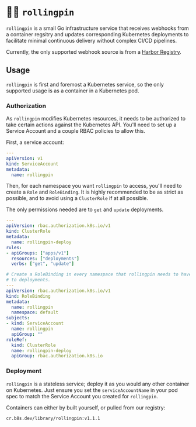 # 🧑‍🍳 `rollingpin`

`rollingpin` is a small Go infrastructure service that receives webhooks from a
container regsitry and updates corresponding Kubernetes deployments to
facilitate minimal continuous delivery without complex CI/CD pipelines.

Currently, the only supported webhook source is from a [Harbor Registry][0].

[0]: https://goharbor.io

## Usage

`rollingpin` is first and foremost a Kubernetes service, so the only supported
usage is as a container in a Kubernetes pod.

### Authorization

As `rollingpin` modifies Kubernetes resources, it needs to be authorized to
take certain actions against the Kubernetes API. You'll need to set up a
Service Account and a couple RBAC policies to allow this.

First, a service account:

```yaml
---
apiVersion: v1
kind: ServiceAccount
metadata:
  name: rollingpin
```

Then, for each namespace you want `rollingpin` to access, you'll need to create
a `Role` and `RoleBinding`. It is highly recommended to be as strict as
possible, and to avoid using a `ClusterRole` if at all possible.

The only permissions needed are to `get` and `update` deployments.

```yaml
---
apiVersion: rbac.authorization.k8s.io/v1
kind: ClusterRole
metadata:
  name: rollingpin-deploy
rules:
- apiGroups: ["apps/v1"]
  resources: ["deployments"]
  verbs: ["get", "update"]

# Create a RoleBinding in every namespace that rollingpin needs to have access
# to deployments.
---
apiVersion: rbac.authorization.k8s.io/v1
kind: RoleBinding
metadata:
  name: rollingpin
  namespace: default
subjects:
- kind: ServiceAccount
  name: rollingpin
  apiGroup: ""
roleRef:
  kind: ClusterRole
  name: rollingpin-deploy
  apiGroup: rbac.authorization.k8s.io
```

### Deployment

`rollingpin` is a stateless service; deploy it as you would any other container
on Kubernetes. Just ensure you set the `serviceAccountName` in your pod spec to
match the Service Account you created for `rollingpin`.

Containers can either by built yourself, or pulled from our registry:

```
cr.b8s.dev/library/rollingpin:v1.1.1
```
